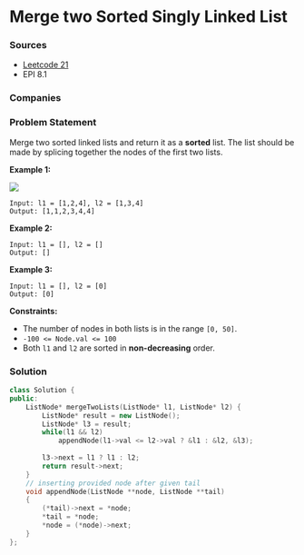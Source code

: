 # Merge two Sorted Singly Linked List

### Sources

* [Leetcode 21](https://leetcode.com/problems/merge-two-sorted-lists/)
* EPI 8.1

### Companies

### Problem Statement

Merge two sorted linked lists and return it as a **sorted** list. The list should be made by splicing together the nodes of the first two lists.

**Example 1:** 

![](https://assets.leetcode.com/uploads/2020/10/03/merge_ex1.jpg)

```text
Input: l1 = [1,2,4], l2 = [1,3,4]
Output: [1,1,2,3,4,4]
```

**Example 2:**

```text
Input: l1 = [], l2 = []
Output: []
```

**Example 3:**

```text
Input: l1 = [], l2 = [0]
Output: [0]
```

**Constraints:**

* The number of nodes in both lists is in the range `[0, 50]`.
* `-100 <= Node.val <= 100`
* Both `l1` and `l2` are sorted in **non-decreasing** order.

### Solution

```cpp
class Solution {
public:
    ListNode* mergeTwoLists(ListNode* l1, ListNode* l2) {
        ListNode* result = new ListNode();
        ListNode* l3 = result;
        while(l1 && l2)
            appendNode(l1->val <= l2->val ? &l1 : &l2, &l3);
        
        l3->next = l1 ? l1 : l2;
        return result->next;
    }
    // inserting provided node after given tail
    void appendNode(ListNode **node, ListNode **tail) 
    {
        (*tail)->next = *node;
        *tail = *node;
        *node = (*node)->next;
    }
};
```


